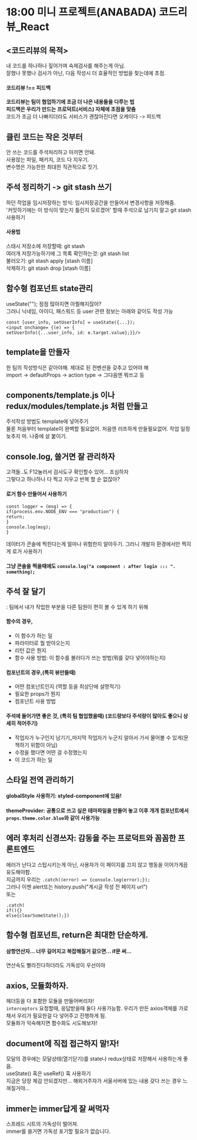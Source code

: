   # 18:00 미니 프로젝트(ANABADA) 코드리뷰_React
  
  ## <코드리뷰의 목적> 
  내 코드를 하나하나 짚어가며 숙제검사를 해주는게 아님.          
  잘했나 못했나 검사가 아닌, 다음 작성시 더 효율적인 방법을 찾는데에 초점.              
  #### 코드리뷰 !== 피드백      
  **코드리뷰는 팀이 협업하기에 조금 더 나은 내용들을 다루는 법**        
  **피드백은 우리가 만드는 프로덕트(서비스) 자체에 초점을 맞춤**        
  코드가 조금 더 나빠지더라도 서비스가 괜찮아진다면 오케이다 -> 피드백       
  
  ## 클린 코드는 작은 것부터      
  안 쓰는 코드를 주석처리하고 아끼면 안돼.     
  사용않는 파일, 패키지, 코드 다 지우기.     
  변수명은 가능한한 최대한 직관적으로 짓기.     
  
  ## 주석 정리하기 -> git stash 쓰기      
  하던 작업을 임시저장하는 방식: 임시저장공간을 만들어서 변경사항을 저장해줌.      
  '커밋하기에는 이 방식이 맞는지 틀린지 모르겠어' 할때 주석으로 남기지 말고 git stash 사용하기     
  #### 사용법     
  스태시 저장소에 저장할때: git stash      
  여러개 저장가능하기에 그 목록 확인하는것: git stash list      
  불러오기: git stash apply [stash 이름]      
  삭제하기: git stash drop [stash 이름]     
  
  ## 함수형 컴포넌트 state관리     
  useState(""); 점점 많아지면 아찔해지잖아?     
  그러니 닉네임, 아이디, 패스워드 등 user 관련 정보는 아래와 같이도 작성 가능      
```
const [user_info, setUserInfo] = useState({...});     
<input onchange= {(e) => {      
setUserInfo({...user_info, id: e.target.value};}}/>     
```

  ## template을 만들자        
  한 팀의 작성방식은 같아야해. 제대로 된 컨벤션을 갖추고 있어야 해     
  import -> defaultProps -> action type -> 그다음엔 뭐쓰고 등       
  ## components/template.js 이나 redux/modules/template.js 처럼 만들고
  주석작성 방법도 template에 넣어주기       
  물론 처음부터 template이 완벽할 필요없어. 처음엔 러프하게 만들필요없어. 작업 일정 늦추지 마. 나중에 살 붙이기.      
  
  ## console.log, 쓸거면 잘 관리하자      
  고객들..도 F12눌러서 검사도구 확인할수 있어... 조심하자        
  그렇다고 하나하나 다 찍고 지우고 반복 할 순 없잖아?        
  #### 로거 함수 만들어서 사용하기       
  ```
  const logger = (msg) => {       
  if(process.env.NODE_ENV === "production") {       
  return;       
  }       
  console.log(msg);       
  }       
  ```
  데이터가 콘솔에 찍힌다는게 얼마나 위험한지 알아두기. 그러니 개발자 환경에서만 찍히게 로거 사용하기
  #### 그냥 콘솔을 찍을때에도 ```console.log("a component : after login ::: ". something);```
  
  
  
  
  ## 주석 잘 달기      
  : 팀에서 내가 작업한 부분을 다른 팀원이 편히 볼 수 있게 하기 위해     
 #### 함수의 경우,      
 - 이 함수가 하는 일     
 - 파라미터로 뭘 받아오는지      
 - 리턴 값은 뭔지     
 - 함수 사용 방법: 이 함수를 불러다가 쓰는 방법(뭐를 갖다 넣어야하는지)     
#### 컴포넌트의 경우,(특히 뷰만들때)      
- 어떤 컴포넌트인지 (역할 등을 최상단에 설명적기)     
- 필요한 props가 뭔지     
- 컴포넌트 사용 방법      
#### 주석에 들어가면 좋은 것, (특히 팀 협업했을때) (코드량보다 주석량이 많아도 좋으니 상세히 적어주기)     
- 작업자가 누구인지 남기기_마지막 작업자가 누군지 알아서 가서 물어볼 수 있게(문책하기 위함이 아님)     
- 수정을 했다면 어떤 걸 수정했는지      
- 이 코드가 하는 일          

## 스타일 전역 관리하기      
#### globalStyle 사용하기: styled-component에 있음!     
#### themeProvider: 공통으로 쓰고 싶은 테마파일을 만들어 놓고 이후 개개 컴포넌트에서 ```props.theme.color.blue```와 같이 사용가능     

## 에러 후처리 신경쓰자: 감동을 주는 프로덕트와 꼼꼼한 프론트엔드      
에러가 난다고 스탑시키는게 아닌, 사용자가 이 페이지를 끄지 않고 행동을 이어가게끔 유도해야함.     
지금까지 우리는 ```.catch((error) => {console.log(error);});```      
그러나 이젠 alert또는 history.push("게시글 작성 전 페이지 url")   
또는      
```     
.catch(     
if(){}      
else{clearSomeState();})      
```     

## 함수형 컴포넌트, return은 최대한 단순하게.      
#### 삼항연산자... 너무 길어지고 복잡해질거 같으면... if문 써...      
연산속도 빨라진다하더라도 가독성이 우선이야       

## axios, 모듈화하자.        
헤더등을 다 포함한 모듈을 만들어버리자!      
```interceptors``` 요청할때, 응답받을때 둘다 사용가능함. 우리가 만든 axios객체를 가로채서 우리가 필요한걸 다 넣어주고 진행하게 됨.       
모듈화가 익숙해지면 함수화도 시도해보자!        

## document에 직접 접근하지 말!자!     
모달의 경우에는 모달상태(열기닫기)를 state나 redux상태로 저장해서 사용하는게 좋음.     
useState() 혹은 useRef() 훅 사용하기       
지금은 당장 체감 안되겠지만... 해외거주자가 서울서버에 있는 내용 갖다 쓰는 경우 느껴질거야...       

## immer는 immer답게 잘 써먹자       
스프레드 시트의 가독성이 떨어져.      
immer를 쓸거면 가독성 포기할 필요가 없습니다.        






